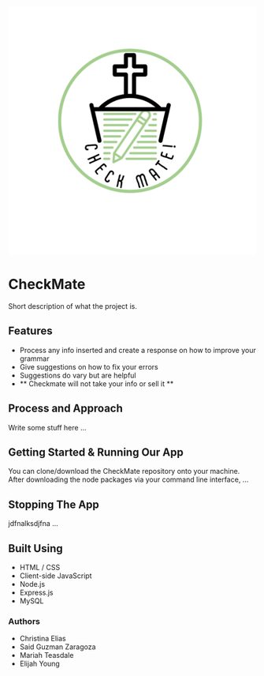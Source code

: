 ![Logo](/images/CheckMate!-1.png)
# CheckMate
Short description of what the project is.

 ## Features
 + Process any info inserted and create a response on how to improve your grammar
 + Give suggestions on how to fix your errors 
 + Suggestions do vary but are helpful
 + ** Checkmate will not take your info or sell it **
 
## Process and Approach
Write some stuff here ... 

## Getting Started & Running Our App
You can clone/download the CheckMate repository onto your machine. After downloading the node packages via your command line interface, ...

## Stopping The App
jdfnalksdjfna ...

## Built Using
* HTML / CSS
* Client-side JavaScript
* Node.js
* Express.js
* MySQL

### Authors
* Christina Elias
* Said Guzman Zaragoza
* Mariah Teasdale
* Elijah Young
